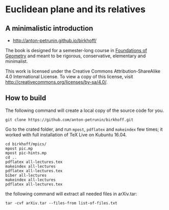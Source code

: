 # Euclidean plane and its relatives
## A minimalistic introduction

 * http://anton-petrunin.github.io/birkhoff/
 
The book is designed for a semester-long course in [Foundations of Geometry](http://en.wikipedia.org/wiki/Foundations_of_geometry) and meant to be rigorous, conservative, elementary and minimalist.

This work is licensed under the Creative Commons Attribution-ShareAlike 4.0 International License. 
To view a copy of this license, visit http://creativecommons.org/licenses/by-sa/4.0/.

## How to build

The following command will create a local copy of the source code for you.

`git clone https://github.com/anton-petrunin/birkhoff.git`

Go to the crated folder, and run `mpost`, `pdflatex` and `makeindex` few times; it worked with full installation of TeX Live on Kubuntu 16.04.

`cd birkhoff/mpics/`<br/>
`mpost pic.mp`<br/>
`mpost pic-hints.mp`<br/>
`cd ..`<br/>
`pdflatex all-lectures.tex`<br/>
`makeindex all-lectures`<br/>
`pdflatex all-lectures.tex`<br/>
`biber all-lectures`<br/>
`makeindex all-lectures`<br/>
`pdflatex all-lectures.tex`<br/>

the following command will extract all needed files in arXiv.tar:

`tar -cvf arXiv.tar --files-from list-of-files.txt`
